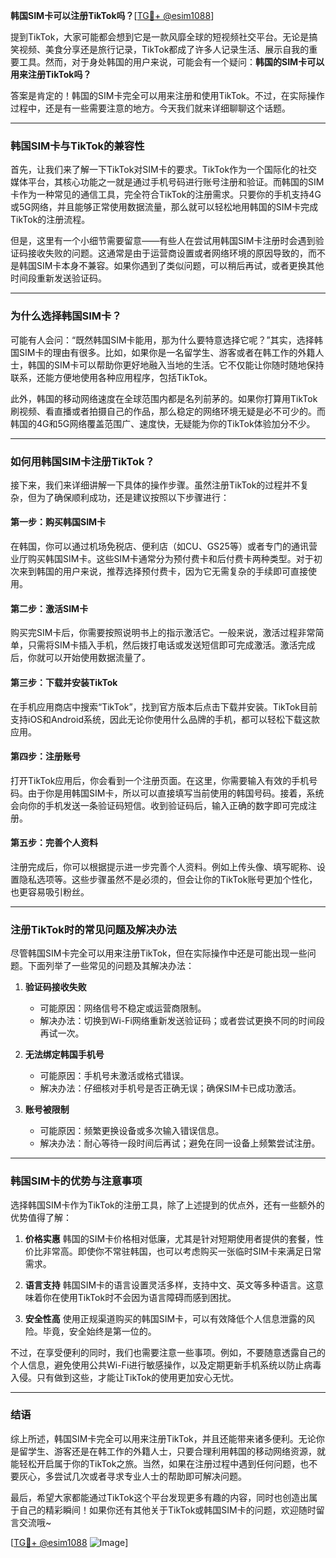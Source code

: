 **韩国SIM卡可以注册TikTok吗？**[[TG💪+ @esim1088](https://t.me/s/esim1088)]

提到TikTok，大家可能都会想到它是一款风靡全球的短视频社交平台。无论是搞笑视频、美食分享还是旅行记录，TikTok都成了许多人记录生活、展示自我的重要工具。然而，对于身处韩国的用户来说，可能会有一个疑问：**韩国的SIM卡可以用来注册TikTok吗？**

答案是肯定的！韩国的SIM卡完全可以用来注册和使用TikTok。不过，在实际操作过程中，还是有一些需要注意的地方。今天我们就来详细聊聊这个话题。

---

### **韩国SIM卡与TikTok的兼容性**

首先，让我们来了解一下TikTok对SIM卡的要求。TikTok作为一个国际化的社交媒体平台，其核心功能之一就是通过手机号码进行账号注册和验证。而韩国的SIM卡作为一种常见的通信工具，完全符合TikTok的注册需求。只要你的手机支持4G或5G网络，并且能够正常使用数据流量，那么就可以轻松地用韩国的SIM卡完成TikTok的注册流程。

但是，这里有一个小细节需要留意——有些人在尝试用韩国SIM卡注册时会遇到验证码接收失败的问题。这通常是由于运营商设置或者网络环境的原因导致的，而不是韩国SIM卡本身不兼容。如果你遇到了类似问题，可以稍后再试，或者更换其他时间段重新发送验证码。

---

### **为什么选择韩国SIM卡？**

可能有人会问：“既然韩国SIM卡能用，那为什么要特意选择它呢？”其实，选择韩国SIM卡的理由有很多。比如，如果你是一名留学生、游客或者在韩工作的外籍人士，韩国的SIM卡可以帮助你更好地融入当地的生活。它不仅能让你随时随地保持联系，还能方便地使用各种应用程序，包括TikTok。

此外，韩国的移动网络速度在全球范围内都是名列前茅的。如果你打算用TikTok刷视频、看直播或者拍摄自己的作品，那么稳定的网络环境无疑是必不可少的。而韩国的4G和5G网络覆盖范围广、速度快，无疑能为你的TikTok体验加分不少。

---

### **如何用韩国SIM卡注册TikTok？**

接下来，我们来详细讲解一下具体的操作步骤。虽然注册TikTok的过程并不复杂，但为了确保顺利成功，还是建议按照以下步骤进行：

#### **第一步：购买韩国SIM卡**
在韩国，你可以通过机场免税店、便利店（如CU、GS25等）或者专门的通讯营业厅购买韩国SIM卡。这些SIM卡通常分为预付费卡和后付费卡两种类型。对于初次来到韩国的用户来说，推荐选择预付费卡，因为它无需复杂的手续即可直接使用。

#### **第二步：激活SIM卡**
购买完SIM卡后，你需要按照说明书上的指示激活它。一般来说，激活过程非常简单，只需将SIM卡插入手机，然后拨打电话或发送短信即可完成激活。激活完成后，你就可以开始使用数据流量了。

#### **第三步：下载并安装TikTok**
在手机应用商店中搜索“TikTok”，找到官方版本后点击下载并安装。TikTok目前支持iOS和Android系统，因此无论你使用什么品牌的手机，都可以轻松下载这款应用。

#### **第四步：注册账号**
打开TikTok应用后，你会看到一个注册页面。在这里，你需要输入有效的手机号码。由于你是用韩国SIM卡，所以可以直接填写当前使用的韩国号码。接着，系统会向你的手机发送一条验证码短信。收到验证码后，输入正确的数字即可完成注册。

#### **第五步：完善个人资料**
注册完成后，你可以根据提示进一步完善个人资料。例如上传头像、填写昵称、设置隐私选项等。这些步骤虽然不是必须的，但会让你的TikTok账号更加个性化，也更容易吸引粉丝。

---

### **注册TikTok时的常见问题及解决办法**

尽管韩国SIM卡完全可以用来注册TikTok，但在实际操作中还是可能出现一些问题。下面列举了一些常见的问题及其解决办法：

1. **验证码接收失败**
   - 可能原因：网络信号不稳定或运营商限制。
   - 解决办法：切换到Wi-Fi网络重新发送验证码；或者尝试更换不同的时间段再试一次。

2. **无法绑定韩国手机号**
   - 可能原因：手机号未激活或格式错误。
   - 解决办法：仔细核对手机号是否正确无误；确保SIM卡已成功激活。

3. **账号被限制**
   - 可能原因：频繁更换设备或多次输入错误信息。
   - 解决办法：耐心等待一段时间后再试；避免在同一设备上频繁尝试注册。

---

### **韩国SIM卡的优势与注意事项**

选择韩国SIM卡作为TikTok的注册工具，除了上述提到的优点外，还有一些额外的优势值得了解：

1. **价格实惠**
   韩国的SIM卡价格相对低廉，尤其是针对短期使用者提供的套餐，性价比非常高。即使你不常驻韩国，也可以考虑购买一张临时SIM卡来满足日常需求。

2. **语言支持**
   韩国SIM卡的语言设置灵活多样，支持中文、英文等多种语言。这意味着你在使用TikTok时不会因为语言障碍而感到困扰。

3. **安全性高**
   使用正规渠道购买的韩国SIM卡，可以有效降低个人信息泄露的风险。毕竟，安全始终是第一位的。

不过，在享受便利的同时，我们也需要注意一些事项。例如，不要随意透露自己的个人信息，避免使用公共Wi-Fi进行敏感操作，以及定期更新手机系统以防止病毒入侵。只有做到这些，才能让TikTok的使用更加安心无忧。

---

### **结语**

综上所述，韩国SIM卡完全可以用来注册TikTok，并且还能带来诸多便利。无论你是留学生、游客还是在韩工作的外籍人士，只要合理利用韩国的移动网络资源，就能轻松开启属于你的TikTok之旅。当然，如果在注册过程中遇到任何问题，也不要灰心，多尝试几次或者寻求专业人士的帮助即可解决问题。

最后，希望大家都能通过TikTok这个平台发现更多有趣的内容，同时也创造出属于自己的精彩瞬间！如果你还有其他关于TikTok或韩国SIM卡的问题，欢迎随时留言交流哦~

[[TG💪+ @esim1088](https://t.me/s/esim1088) ![Image](https://i.postimg.cc/4NQfJmqS/Snipaste-2025-05-13-00-14-12.png)]